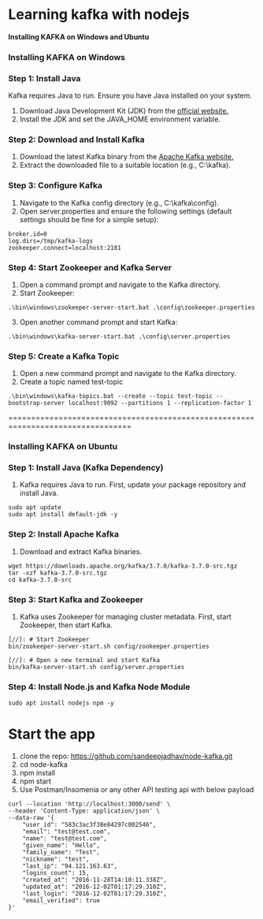 # Learning kafka with nodejs

#### Installing KAFKA on Windows and Ubuntu

### Installing KAFKA on Windows

### Step 1: Install Java

Kafka requires Java to run. Ensure you have Java installed on your system.
1. Download Java Development Kit (JDK) from the [official website.](https://www.oracle.com/java/technologies/javase-downloads.html)
2. Install the JDK and set the JAVA_HOME environment variable.

### Step 2: Download and Install Kafka
1. Download the latest Kafka binary from the [Apache Kafka website.](https://kafka.apache.org/downloads)
2. Extract the downloaded file to a suitable location (e.g., C:\kafka).

### Step 3: Configure Kafka
1. Navigate to the Kafka config directory (e.g., C:\kafka\config).
2. Open server.properties and ensure the following settings (default settings should be fine for a simple setup):
  ```
  broker.id=0
  log.dirs=/tmp/kafka-logs
  zookeeper.connect=localhost:2181 
  ```
### Step 4: Start Zookeeper and Kafka Server
1. Open a command prompt and navigate to the Kafka directory.
2. Start Zookeeper:
``` 
.\bin\windows\zookeeper-server-start.bat .\config\zookeeper.properties
```

3. Open another command prompt and start Kafka:
``` 
.\bin\windows\kafka-server-start.bat .\config\server.properties
```
### Step 5: Create a Kafka Topic
1. Open a new command prompt and navigate to the Kafka directory.
2. Create a topic named test-topic
```
.\bin\windows\kafka-topics.bat --create --topic test-topic --bootstrap-server localhost:9092 --partitions 1 --replication-factor 1
```
=================================================================================

### Installing KAFKA on Ubuntu

### Step 1: Install Java (Kafka Dependency)
1. Kafka requires Java to run. First, update your package repository and install Java.

```
sudo apt update
sudo apt install default-jdk -y
```
### Step 2: Install Apache Kafka
1. Download and extract Kafka binaries.

```
wget https://downloads.apache.org/kafka/3.7.0/kafka-3.7.0-src.tgz
tar -xzf kafka-3.7.0-src.tgz
cd kafka-3.7.0-src
```
### Step 3: Start Kafka and Zookeeper
1. Kafka uses Zookeeper for managing cluster metadata. First, start Zookeeper, then start Kafka.
```
[//]: # Start Zookeeper
bin/zookeeper-server-start.sh config/zookeeper.properties

[//]: # Open a new terminal and start Kafka
bin/kafka-server-start.sh config/server.properties
```
### Step 4: Install Node.js and Kafka Node Module
```
sudo apt install nodejs npm -y
```

# Start the app
1. clone the repo: https://github.com/sandeepjadhav/node-kafka.git
2. cd node-kafka
3. npm install
4. npm start
4. Use Postman/Insomenia or any other API testing api with below payload
```
curl --location 'http://localhost:3000/send' \
--header 'Content-Type: application/json' \
--data-raw '{
    "user_id": "583c3ac3f38e84297c002546",
    "email": "test@test.com",
    "name": "test@test.com",
    "given_name": "Hello",
    "family_name": "Test",
    "nickname": "test",
    "last_ip": "94.121.163.63",
    "logins_count": 15,
    "created_at": "2016-11-28T14:10:11.338Z",
    "updated_at": "2016-12-02T01:17:29.310Z",
    "last_login": "2016-12-02T01:17:29.310Z",
    "email_verified": true
}'
```